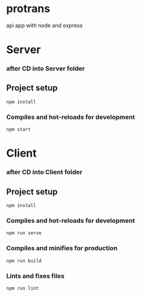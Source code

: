 # protrans

api app with node and express

# Server

### after CD into Server folder

## Project setup

```
npm install
```

### Compiles and hot-reloads for development

```
npm start
```

# Client

### after CD into Client folder

## Project setup

```
npm install
```

### Compiles and hot-reloads for development

```
npm run serve
```

### Compiles and minifies for production

```
npm run build
```

### Lints and fixes files

```
npm run lint
```
